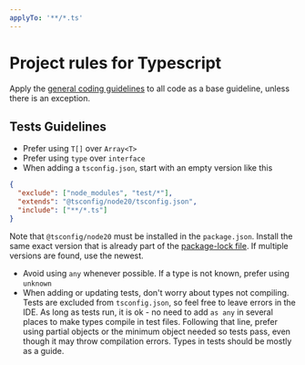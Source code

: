 ```yaml
---
applyTo: '**/*.ts'
---
```


# Project rules for Typescript

Apply the [general coding guidelines](./general-coding.md) to all code as a base guideline, unless there is an exception.

## Tests Guidelines

- Prefer using `T[]` over `Array<T>`
- Prefer using `type` over `interface`
- When adding a `tsconfig.json`, start with an empty version like this

```json
{
  "exclude": ["node_modules", "test/*"],
  "extends": "@tsconfig/node20/tsconfig.json",
  "include": ["**/*.ts"]
}
```

Note that `@tsconfig/node20` must be installed in the `package.json`. Install the same exact version that is already part of the [package-lock file](../../package-lock.json). If multiple versions are found, use the newest.

- Avoid using `any` whenever possible. If a type is not known, prefer using `unknown`
- When adding or updating tests, don't worry about types not compiling. Tests are excluded from `tsconfig.json`, so feel free to leave errors in the IDE. As long as tests run, it is ok - no need to add `as any` in several places to make types compile in test files. Following that line, prefer using partial objects or the minimum object needed so tests pass, even though it may throw compilation errors. Types in tests should be mostly as a guide.
